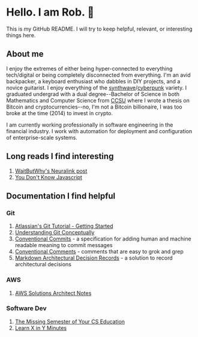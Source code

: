 # Hello. I am Rob. :wave:

This is my GitHub README. I will try to keep helpful, relevant, or interesting things here.

## About me

I enjoy the extremes of either being hyper-connected to everything tech/digital or being completely disconnected from everything. I'm an avid backpacker, a keyboard enthusiast who dabbles in DIY projects, and a novice guitarist. I enjoy everything of the [synthwave](https://medium.com/@cywjoel/outrun-the-aesthetic-deconstructed-dbd3cd8679b7)/[cyberpunk](https://www.polygon.com/features/2018/8/30/17796680/cyberpunk-2077-history-blade-runner-neuromancer) variety. I graduated undergrad with a dual degree--Bachelor of Science in both Mathematics and Computer Science from [CCSU](https://www.ccsu.edu/) where I wrote a thesis on Bitcoin and cryptocurrencies--no, I'm not a Bitcoin billionaire, I was too broke at the time (2014) to invest in crypto.

I am currently working professionally in software engineering in the financial industry. I work with automation for deployment and configuration of enterprise-scale systems.

## Long reads I find interesting

1. [WaitButWhy's Neuralink post](https://waitbutwhy.com/2017/04/neuralink.html)
2. [You Don't Know Javascript](https://github.com/getify/You-Dont-Know-JS/blob/1st-ed/README.md)

## Documentation I find helpful

### Git

1. [Atlassian's Git Tutorial - Getting Started](https://www.atlassian.com/git/tutorials/setting-up-a-repository)
2. [Understanding Git Conceptually](https://www.sbf5.com/~cduan/technical/git/)
3. [Conventional Commits](https://www.conventionalcommits.org/) - a specification for adding human and machine readable meaning to commit messages
4. [Conventional Comments](https://conventionalcomments.org/) - comments that are easy to grok and grep
5. [Markdown Architectural Decision Records](https://github.com/adr/madr) -  a solution to record architectural decisions

### AWS
1. [AWS Solutions Architect Notes](https://github.com/SkullTech/aws-solutions-architect-associate-notes)

### Software Dev
1. [The Missing Semester of Your CS Education](https://missing.csail.mit.edu/)
2. [Learn X in Y Minutes](https://learnxinyminutes.com/)
